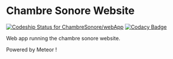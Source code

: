 # Chambre Sonore Website
[ ![Codeship Status for ChambreSonore/webApp](https://codeship.com/projects/2cae2dc0-8a36-0132-c7fa-7acbd47feca1/status?branch=master)](https://codeship.com/projects/59968)
[![Codacy Badge](https://www.codacy.com/project/badge/27a98ba16a4342c384b39c3ecffdd4e1)](https://www.codacy.com/app/nikel092_2742/webApp)

Web app running the chambre sonore website. 

Powered by Meteor !
